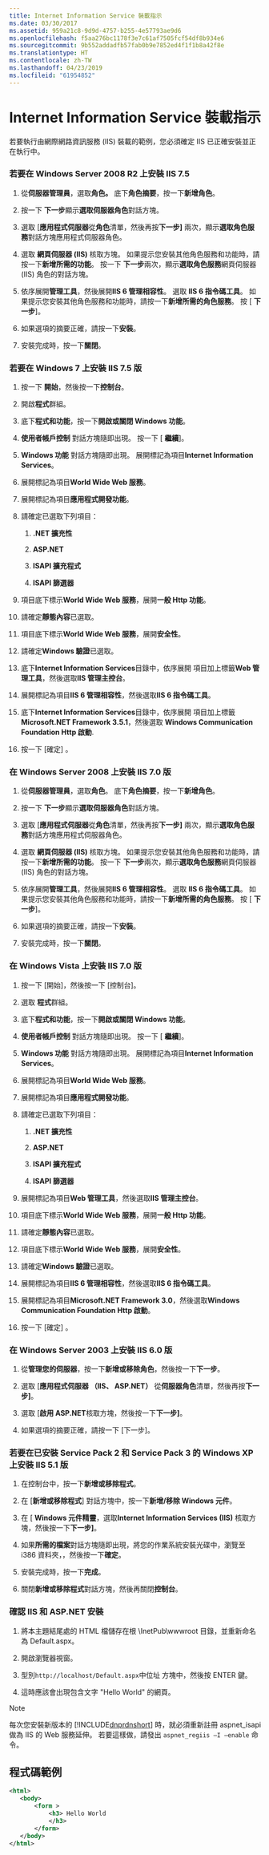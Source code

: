 ```yaml
---
title: Internet Information Service 裝載指示
ms.date: 03/30/2017
ms.assetid: 959a21c8-9d9d-4757-b255-4e57793ae9d6
ms.openlocfilehash: f5aa276bc1178f3e7c61af7505fcf54df8b934e6
ms.sourcegitcommit: 9b552addadfb57fab0b9e7852ed4f1f1b8a42f8e
ms.translationtype: HT
ms.contentlocale: zh-TW
ms.lasthandoff: 04/23/2019
ms.locfileid: "61954852"
---
```

# <a name="internet-information-service-hosting-instructions"></a>Internet Information Service 裝載指示
若要執行由網際網路資訊服務 (IIS) 裝載的範例，您必須確定 IIS 已正確安裝並正在執行中。  
  
### <a name="to-install-iis-version-75-on-windows-server-2008-r2"></a>若要在 Windows Server 2008 R2 上安裝 IIS 7.5  
  
1. 從**伺服器管理員**，選取**角色。** 底下**角色摘要**，按一下**新增角色**。  
  
2. 按一下 **下一步**顯示**選取伺服器角色**對話方塊。  
  
3. 選取 [**應用程式伺服器**從**角色**清單，然後再按**下一步]** 兩次，顯示**選取角色服務**對話方塊應用程式伺服器角色。  
  
4. 選取 **網頁伺服器 (IIS)** 核取方塊。 如果提示您安裝其他角色服務和功能時，請按一下**新增所需的功能**。 按一下 **下一步**兩次，顯示**選取角色服務**網頁伺服器 (IIS) 角色的對話方塊。  
  
5. 依序展開**管理工具**，然後展開**IIS 6 管理相容性**。 選取  **IIS 6 指令碼工具**。 如果提示您安裝其他角色服務和功能時，請按一下**新增所需的角色服務**。 按 [ **下一步**]。  
  
6. 如果選項的摘要正確，請按一下**安裝**。  
  
7. 安裝完成時，按一下**關閉**。  
  
### <a name="to-install-iis-version-75-on-windows-7"></a>若要在 Windows 7 上安裝 IIS 7.5 版  
  
1. 按一下 **開始**，然後按一下**控制台**。  
  
2. 開啟**程式**群組。  
  
3. 底下**程式和功能**，按一下**開啟或關閉 Windows 功能**。  
  
4. **使用者帳戶控制** 對話方塊隨即出現。 按一下 [ **繼續**]。  
  
5. **Windows 功能** 對話方塊隨即出現。 展開標記為項目**Internet Information Services**。  
  
6. 展開標記為項目**World Wide Web 服務**。  
  
7. 展開標記為項目**應用程式開發功能**。  
  
8. 請確定已選取下列項目：  
  
    1. **.NET 擴充性**  
  
    2. **ASP.NET**  
  
    3. **ISAPI 擴充程式**  
  
    4. **ISAPI 篩選器**  
  
9. 項目底下標示**World Wide Web 服務**，展開**一般 Http 功能**。  
  
10. 請確定**靜態內容**已選取。  
  
11. 項目底下標示**World Wide Web 服務**，展開**安全性**。  
  
12. 請確定**Windows 驗證**已選取。  
  
13. 底下**Internet Information Services**目錄中，依序展開 項目加上標籤**Web 管理工具**，然後選取**IIS 管理主控台**。  
  
14. 展開標記為項目**IIS 6 管理相容性**，然後選取**IIS 6 指令碼工具**。  
  
15. 底下**Internet Information Services**目錄中，依序展開 項目加上標籤**Microsoft.NET Framework 3.5.1**，然後選取  **Windows Communication Foundation Http 啟動**.  
  
16. 按一下 [確定] 。  
  
### <a name="to-install-iis-version-70-on-windows-server-2008"></a>在 Windows Server 2008 上安裝 IIS 7.0 版  
  
1. 從**伺服器管理員**，選取**角色**。 底下**角色摘要**，按一下**新增角色**。  
  
2. 按一下 **下一步**顯示**選取伺服器角色**對話方塊。  
  
3. 選取 [**應用程式伺服器**從**角色**清單，然後再按**下一步]** 兩次，顯示**選取角色服務**對話方塊應用程式伺服器角色。  
  
4. 選取 **網頁伺服器 (IIS)** 核取方塊。 如果提示您安裝其他角色服務和功能時，請按一下**新增所需的功能**。 按一下 **下一步**兩次，顯示**選取角色服務**網頁伺服器 (IIS) 角色的對話方塊。  
  
5. 依序展開**管理工具**，然後展開**IIS 6 管理相容性**。 選取  **IIS 6 指令碼工具**。 如果提示您安裝其他角色服務和功能時，請按一下**新增所需的角色服務**。 按 [ **下一步**]。  
  
6. 如果選項的摘要正確，請按一下**安裝**。  
  
7. 安裝完成時，按一下**關閉**。  
  
### <a name="to-install-iis-version-70-on-windows-vista"></a>在 Windows Vista 上安裝 IIS 7.0 版  
  
1. 按一下 [開始]，然後按一下 [控制台]。  
  
2. 選取 **程式**群組。  
  
3. 底下**程式和功能**，按一下**開啟或關閉 Windows 功能**。  
  
4. **使用者帳戶控制** 對話方塊隨即出現。 按一下 [ **繼續**]。  
  
5. **Windows 功能** 對話方塊隨即出現。 展開標記為項目**Internet Information Services**。  
  
6. 展開標記為項目**World Wide Web 服務**。  
  
7. 展開標記為項目**應用程式開發功能**。  
  
8. 請確定已選取下列項目：  
  
    1. **.NET 擴充性**  
  
    2. **ASP.NET**  
  
    3. **ISAPI 擴充程式**  
  
    4. **ISAPI 篩選器**  
  
9. 展開標記為項目**Web 管理工具**，然後選取**IIS 管理主控台**。  
  
10. 項目底下標示**World Wide Web 服務**，展開**一般 Http 功能**。  
  
11. 請確定**靜態內容**已選取。  
  
12. 項目底下標示**World Wide Web 服務**，展開**安全性**。  
  
13. 請確定**Windows 驗證**已選取。  
  
14. 展開標記為項目**IIS 6 管理相容性**，然後選取**IIS 6 指令碼工具**。  
  
15. 展開標記為項目**Microsoft.NET Framework 3.0**，然後選取**Windows Communication Foundation Http 啟動**。  
  
16. 按一下 [確定] 。  
  
### <a name="to-install-iis-version-60-on-windows-server-2003"></a>在 Windows Server 2003 上安裝 IIS 6.0 版  
  
1. 從**管理您的伺服器**，按一下**新增或移除角色**，然後按一下**下一步**。  
  
2. 選取 [**應用程式伺服器 （IIS、 ASP.NET）** 從**伺服器角色**清單，然後再按**下一步]**。  
  
3. 選取 [**啟用 ASP.NET**核取方塊，然後按一下**下一步]**。  
  
4. 如果選項的摘要正確，請按一下 [下一步]。  
  
### <a name="to-install-iis-version-51-on-windows-xp-with-service-pack-2-and-service-pack-3-installed"></a>若要在已安裝 Service Pack 2 和 Service Pack 3 的 Windows XP 上安裝 IIS 5.1 版  
  
1. 在控制台中，按一下**新增或移除程式**。  
  
2. 在 [**新增或移除程式**] 對話方塊中，按一下**新增/移除 Windows 元件**。  
  
3. 在 [ **Windows 元件精靈**，選取**Internet Information Services (IIS)** 核取方塊，然後按一下**下一步]**。  
  
4. 如果**所需的檔案**對話方塊隨即出現，將您的作業系統安裝光碟中，瀏覽至 i386 資料夾，，然後按一下**確定**。  
  
5. 安裝完成時，按一下**完成**。  
  
6. 關閉**新增或移除程式**對話方塊，然後再關閉**控制台**。  
  
### <a name="to-verify-the-installation-of-iis-and-aspnet"></a>確認 IIS 和 ASP.NET 安裝  
  
1. 將本主題結尾處的 HTML 檔儲存在根 \InetPub\wwwroot 目錄，並重新命名為 Default.aspx。  
  
2. 開啟瀏覽器視窗。  
  
3. 型別`http://localhost/Default.aspx`中位址 方塊中，然後按 ENTER 鍵。  
  
4. 這時應該會出現包含文字 "Hello World" 的網頁。  
  
> [!NOTE]
>  每次您安裝新版本的 [!INCLUDE[dnprdnshort](../../../../includes/dnprdnshort-md.md)] 時，就必須重新註冊 aspnet_isapi 做為 IIS 的 Web 服務延伸。 若要這樣做，請發出 `aspnet_regiis –I –enable` 命令。  
  
## <a name="sample-code"></a>程式碼範例  
  
```xml  
<html>  
   <body>  
       <form >  
           <h3> Hello World  
           </h3>  
       </form>  
   </body>  
</html>  
```
